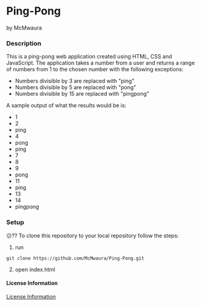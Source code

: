 # Ping-Pong

by McMwaura

### Description

This is a ping-pong web application created using HTML, CSS and JavaScript. The application takes a number from a user and returns a range of numbers from 1 to the chosen number with the following exceptions:
  * Numbers divisible by 3 are replaced with "ping"
  * Numbers divisible by 5 are replaced with "pong"
  * Numbers divisible by 15 are replaced with "pingpong"

A sample output of what the results would be is:
* 1
* 2
* ping
* 4
* pong
* ping
* 7
* 8
* 9
* pong
* 11
* ping
* 13
* 14
* pingpong

### Setup
:confused:?? To clone this repository to your local repository follow the steps:
1. run

```
git clone https://github.com/McMwaura/Ping-Pong.git
```

2. open index.html


#### License Information
 [License Information](./license/license.md)
